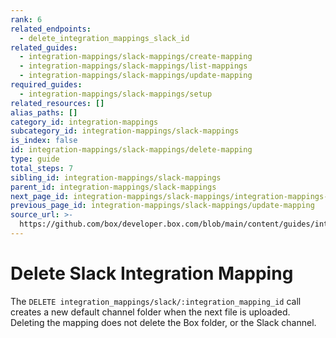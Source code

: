 ```yaml
---
rank: 6
related_endpoints:
  - delete_integration_mappings_slack_id
related_guides:
  - integration-mappings/slack-mappings/create-mapping
  - integration-mappings/slack-mappings/list-mappings
  - integration-mappings/slack-mappings/update-mapping
required_guides:
  - integration-mappings/slack-mappings/setup
related_resources: []
alias_paths: []
category_id: integration-mappings
subcategory_id: integration-mappings/slack-mappings
is_index: false
id: integration-mappings/slack-mappings/delete-mapping
type: guide
total_steps: 7
sibling_id: integration-mappings/slack-mappings
parent_id: integration-mappings/slack-mappings
next_page_id: integration-mappings/slack-mappings/integration-mappings-sdk
previous_page_id: integration-mappings/slack-mappings/update-mapping
source_url: >-
  https://github.com/box/developer.box.com/blob/main/content/guides/integration-mappings/slack-mappings/delete-mapping.md
---
```

# Delete Slack Integration Mapping

The `DELETE integration_mappings/slack/:integration_mapping_id`
call creates a new default channel folder
when the next file is uploaded.
Deleting the mapping does not delete the Box folder,
or the Slack channel.

<Samples id='delete_integration_mappings_slack' >

</Samples>